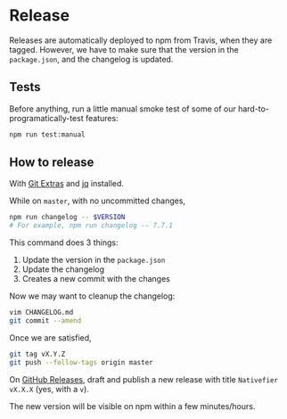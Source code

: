 # Release

Releases are automatically deployed to npm from Travis, when they are tagged.
However, we have to make sure that the version in the `package.json`,
and the changelog is updated.

## Tests

Before anything, run a little manual smoke test of some of our
hard-to-programatically-test features:

```bash
npm run test:manual
```

## How to release

With [Git Extras](https://github.com/tj/git-extras/blob/master/Installation.md)
and [jq](https://stedolan.github.io/jq/download/) installed.

While on `master`, with no uncommitted changes,

```bash
npm run changelog -- $VERSION
# For example, npm run changelog -- 7.7.1
```

This command does 3 things:
1. Update the version in the `package.json`
2. Update the changelog
3. Creates a new commit with the changes

Now we may want to cleanup the changelog:

```bash
vim CHANGELOG.md
git commit --amend
```

Once we are satisfied,

```bash
git tag vX.Y.Z
git push --follow-tags origin master
```

On [GitHub Releases](https://github.com/jiahaog/nativefier/releases),
draft and publish a new release with title `Nativefier vX.X.X` (yes, with a `v`).

The new version will be visible on npm within a few minutes/hours.
